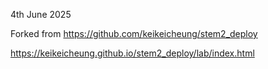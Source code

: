 4th June 2025

Forked from https://github.com/keikeicheung/stem2_deploy

https://keikeicheung.github.io/stem2_deploy/lab/index.html



